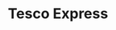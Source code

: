 ---
title: "Tesco Express"
url: /edinburgh/tesco-express-stenhouse-place-east/
shop: Lebensmittel
---